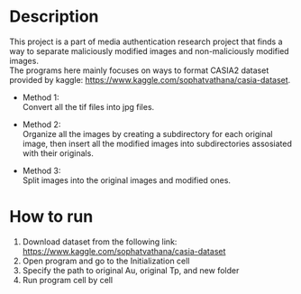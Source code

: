 # Description

This project is a part of media authentication research project that finds a way to separate maliciously modified images and non-maliciously modified images. </br>
The programs here mainly focuses on ways to format CASIA2 dataset provided by kaggle: https://www.kaggle.com/sophatvathana/casia-dataset.

- Method 1:</br>
Convert all the tif files into jpg files. 

- Method 2:</br>
Organize all the images by creating a subdirectory for each original image, then insert all the modified images into subdirectories assosiated with their originals. 

- Method 3:</br>
Split images into the original images and modified ones.

# How to run

1. Download dataset from the following link: https://www.kaggle.com/sophatvathana/casia-dataset
2. Open program and go to the Initialization cell
3. Specify the path to original Au, original Tp, and new folder
4. Run program cell by cell
